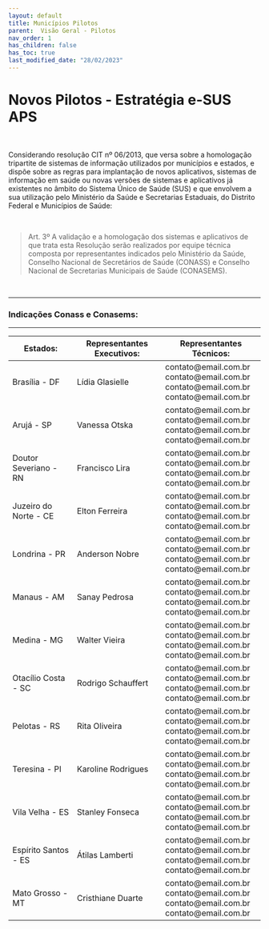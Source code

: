 ```yaml
---
layout: default
title: Municípios Pilotos
parent:  Visão Geral - Pilotos
nav_order: 1
has_children: false
has_toc: true
last_modified_date: "28/02/2023"
---
```


<link rel="stylesheet" href="https://stackpath.bootstrapcdn.com/bootstrap/4.1.3/css/bootstrap.min.css" integrity="sha384-MCw98/SFnGE8fJT3GXwEOngsV7Zt27NXFoaoApmYm81iuXoPkFOJwJ8ERdknLPMO" crossorigin="anonymous">
<link rel="stylesheet" type="text/css" href="../estilos.css">

<h1> Novos Pilotos - Estratégia e-SUS APS </h1>

<br>

Considerando resolução CIT nº 06/2013, que versa sobre a homologação tripartite de sistemas de informação utilizados por municípios e estados, e dispõe sobre as regras para implantação de novos aplicativos, sistemas de informação em saúde ou novas versões de sistemas e aplicativos já existentes no âmbito do Sistema Único de Saúde (SUS) e que envolvem a sua utilização pelo Ministério da Saúde e Secretarias Estaduais, do Distrito Federal e Municípios de Saúde:

<br>

>Art. 3º A validação e a homologação dos sistemas e aplicativos de que trata esta Resolução serão realizados por equipe técnica composta por representantes indicados pelo Ministério da Saúde, Conselho Nacional de Secretários de Saúde (CONASS) e Conselho Nacional de Secretarias Municipais de Saúde (CONASEMS).

<br>

<hr>

### **Indicações Conass e Conasems:**

<hr>

<table class="table">
  <thead class="thead-dark">
    <tr>      
      <th scope="col">Estados:</th>
      <th scope="col">Representantes Executivos:</th>
      <th scope="col">Representantes Técnicos:</th>      
    </tr>
  </thead>
  <tbody>
    <tr>      
      <td>Brasília - DF</td>
      <td>Lídia Glasielle</td>
      <td>
            contato@email.com.br<br>
            contato@email.com.br<br>
            contato@email.com.br<br>
            contato@email.com.br<br>
      </td>      
    </tr>
    <tr>      
      <td>Arujá - SP</td>
      <td>Vanessa Otska</td>   
      <td>
            contato@email.com.br<br>
            contato@email.com.br<br>
            contato@email.com.br<br>
            contato@email.com.br<br>
      </td>    
    </tr>
    <tr>      
      <td>Doutor Severiano - RN</td>
      <td>Francisco Lira</td>
      <td>
            contato@email.com.br<br>
            contato@email.com.br<br>
            contato@email.com.br<br>
            contato@email.com.br<br>
      </td>          
    </tr>
    <tr>      
      <td>Juzeiro do Norte - CE</td>
      <td>Elton Ferreira</td> 
      <td>
            contato@email.com.br<br>
            contato@email.com.br<br>
            contato@email.com.br<br>
            contato@email.com.br<br>
      </td>        
    </tr>
    <tr>      
      <td>Londrina - PR</td>
      <td>Anderson Nobre</td>
      <td>
            contato@email.com.br<br>
            contato@email.com.br<br>
            contato@email.com.br<br>
            contato@email.com.br<br>
      </td>            
    </tr>
    <tr>      
      <td>Manaus - AM</td>
      <td>Sanay Pedrosa</td> 
      <td>
            contato@email.com.br<br>
            contato@email.com.br<br>
            contato@email.com.br<br>
            contato@email.com.br<br>
      </td>        
    </tr>
    <tr>      
      <td>Medina - MG</td>
      <td>Walter Vieira</td>
      <td>
            contato@email.com.br<br>
            contato@email.com.br<br>
            contato@email.com.br<br>
            contato@email.com.br<br>
      </td>            
    </tr>    
    <tr>      
      <td>Otacílio Costa - SC</td>
      <td>Rodrigo Schauffert</td>
      <td>
            contato@email.com.br<br>
            contato@email.com.br<br>
            contato@email.com.br<br>
            contato@email.com.br<br>
      </td>          
    </tr>
     <tr>      
      <td>Pelotas - RS</td>
      <td>Rita Oliveira</td>
      <td>
            contato@email.com.br<br>
            contato@email.com.br<br>
            contato@email.com.br<br>
            contato@email.com.br<br>
      </td>           
    </tr>
     <tr>      
      <td>Teresina - PI</td>
      <td>Karoline Rodrigues</td> 
      <td>
            contato@email.com.br<br>
            contato@email.com.br<br>
            contato@email.com.br<br>
            contato@email.com.br<br>
      </td>           
    </tr>
     <tr>      
      <td>Vila Velha - ES</td>
      <td>Stanley Fonseca</td>
      <td>
            contato@email.com.br<br>
            contato@email.com.br<br>
            contato@email.com.br<br>
            contato@email.com.br<br>
      </td>           
    </tr>
     <tr>      
      <td>Espírito Santos - ES</td>
      <td>Átilas Lamberti</td> 
      <td>
            contato@email.com.br<br>
            contato@email.com.br<br>
            contato@email.com.br<br>
            contato@email.com.br<br>
      </td>      
    </tr>
    <tr>      
      <td>Mato Grosso - MT</td>
      <td>Cristhiane Duarte</td>
      <td>
            contato@email.com.br<br>
            contato@email.com.br<br>
            contato@email.com.br<br>
            contato@email.com.br<br>
      </td>
    </tr>     
  </tbody>
</table>
